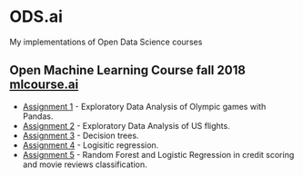 # ODS.ai
My implementations of Open Data Science courses

## Open Machine Learning Course fall 2018 [mlcourse.ai](https://mlcourse.ai)
  - [Assignment 1](https://github.com/EldanGS/ODS.ai/blob/master/mlcourse.ai/assignment%201/Assignment%20%231.ipynb) - Exploratory Data Analysis of Olympic games with Pandas.
  - [Assignment 2](https://github.com/EldanGS/ODS.ai/blob/master/mlcourse.ai/assignment%202/assignment2_USA_flights.ipynb) - Exploratory Data Analysis of US flights.
  - [Assignment 3](https://github.com/EldanGS/ODS.ai/blob/master/mlcourse.ai/assignment%203/assignment3.ipynb) - Decision trees. 
  - [Assignment 4](https://github.com/EldanGS/ODS.ai/blob/master/mlcourse.ai/assignment%204/assignment04_linreg_optimization.ipynb) - Logisitic regression. 
  - [Assignment 5](https://github.com/EldanGS/ODS.ai/blob/master/mlcourse.ai/assignment%205/assignment5_rf_logit_scoring_texts.ipynb) - Random Forest and Logistic Regression in credit scoring and movie reviews classification.
  
